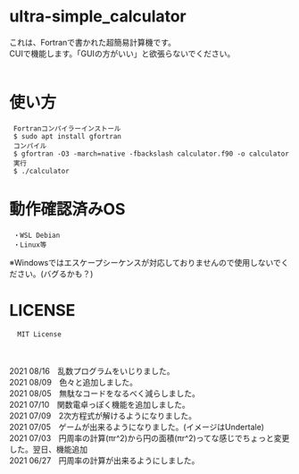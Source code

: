 # ultra-simple_calculator
これは、Fortranで書かれた超簡易計算機です。<br />
CUIで機能します。「GUIの方がいい」と欲張らないでください。<br /><br />
# 使い方
     Fortranコンパイラーインストール
     $ sudo apt install gfortran
     コンパイル
     $ gfortran -O3 -march=native -fbackslash calculator.f90 -o calculator
     実行
     $ ./calculator
# 動作確認済みOS
     ・WSL Debian
     ・Linux等
※Windowsではエスケープシーケンスが対応しておりませんので使用しないでください。(バグるかも？)
# LICENSE
      MIT License 
<br /><br />
2021 08/16　乱数プログラムをいじりました。<br />
2021 08/09　色々と追加しました。<br />
2021 08/05　無駄なコードをなるべく減らしました。<br />
2021 07/10　関数電卓っぽく機能を追加しました。<br />
2021 07/09　2次方程式が解けるようになりました。<br />
2021 07/05　ゲームが出来るようになりました。(イメージはUndertale)<br />
2021 07/03　円周率の計算(πr^2)から円の面積(πr^2)ってな感じでちょっと変更した。翌日、機能追加<br />
2021 06/27　円周率の計算が出来るようにしました。
